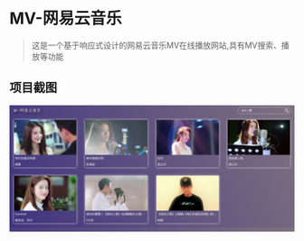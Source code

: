 # MV-网易云音乐
> 这是一个基于响应式设计的网易云音乐MV在线播放网站,具有MV搜索、播放等功能
## 项目截图
![](https://raw.githubusercontent.com/hzx2034252646/mv/master/screenshot/1.png)

